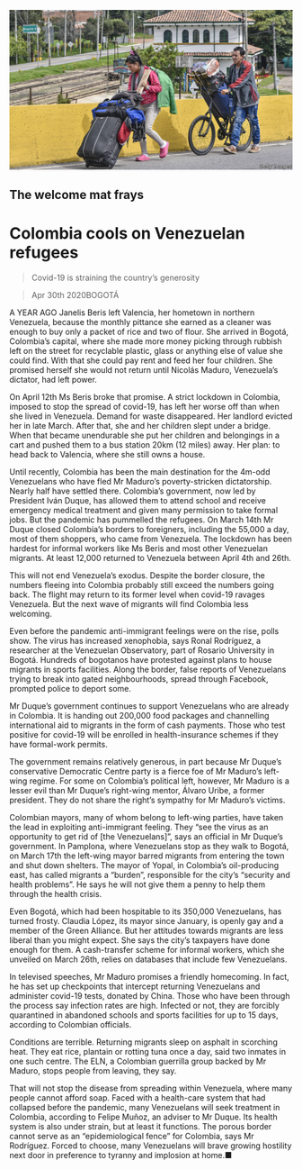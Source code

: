 ![](./images/20200502_AMP001_0.jpg)

## The welcome mat frays

# Colombia cools on Venezuelan refugees

> Covid-19 is straining the country’s generosity

> Apr 30th 2020BOGOTÁ

A YEAR AGO Janelis Beris left Valencia, her hometown in northern Venezuela, because the monthly pittance she earned as a cleaner was enough to buy only a packet of rice and two of flour. She arrived in Bogotá, Colombia’s capital, where she made more money picking through rubbish left on the street for recyclable plastic, glass or anything else of value she could find. With that she could pay rent and feed her four children. She promised herself she would not return until Nicolás Maduro, Venezuela’s dictator, had left power.

On April 12th Ms Beris broke that promise. A strict lockdown in Colombia, imposed to stop the spread of covid-19, has left her worse off than when she lived in Venezuela. Demand for waste disappeared. Her landlord evicted her in late March. After that, she and her children slept under a bridge. When that became unendurable she put her children and belongings in a cart and pushed them to a bus station 20km (12 miles) away. Her plan: to head back to Valencia, where she still owns a house.

Until recently, Colombia has been the main destination for the 4m-odd Venezuelans who have fled Mr Maduro’s poverty-stricken dictatorship. Nearly half have settled there. Colombia’s government, now led by President Iván Duque, has allowed them to attend school and receive emergency medical treatment and given many permission to take formal jobs. But the pandemic has pummelled the refugees. On March 14th Mr Duque closed Colombia’s borders to foreigners, including the 55,000 a day, most of them shoppers, who came from Venezuela. The lockdown has been hardest for informal workers like Ms Beris and most other Venezuelan migrants. At least 12,000 returned to Venezuela between April 4th and 26th.

This will not end Venezuela’s exodus. Despite the border closure, the numbers fleeing into Colombia probably still exceed the numbers going back. The flight may return to its former level when covid-19 ravages Venezuela. But the next wave of migrants will find Colombia less welcoming.

Even before the pandemic anti-immigrant feelings were on the rise, polls show. The virus has increased xenophobia, says Ronal Rodríguez, a researcher at the Venezuelan Observatory, part of Rosario University in Bogotá. Hundreds of bogotanos have protested against plans to house migrants in sports facilities. Along the border, false reports of Venezuelans trying to break into gated neighbourhoods, spread through Facebook, prompted police to deport some.

Mr Duque’s government continues to support Venezuelans who are already in Colombia. It is handing out 200,000 food packages and channelling international aid to migrants in the form of cash payments. Those who test positive for covid-19 will be enrolled in health-insurance schemes if they have formal-work permits.

The government remains relatively generous, in part because Mr Duque’s conservative Democratic Centre party is a fierce foe of Mr Maduro’s left-wing regime. For some on Colombia’s political left, however, Mr Maduro is a lesser evil than Mr Duque’s right-wing mentor, Álvaro Uribe, a former president. They do not share the right’s sympathy for Mr Maduro’s victims.

Colombian mayors, many of whom belong to left-wing parties, have taken the lead in exploiting anti-immigrant feeling. They “see the virus as an opportunity to get rid of [the Venezuelans]”, says an official in Mr Duque’s government. In Pamplona, where Venezuelans stop as they walk to Bogotá, on March 17th the left-wing mayor barred migrants from entering the town and shut down shelters. The mayor of Yopal, in Colombia’s oil-producing east, has called migrants a “burden”, responsible for the city’s “security and health problems”. He says he will not give them a penny to help them through the health crisis.

Even Bogotá, which had been hospitable to its 350,000 Venezuelans, has turned frosty. Claudia López, its mayor since January, is openly gay and a member of the Green Alliance. But her attitudes towards migrants are less liberal than you might expect. She says the city’s taxpayers have done enough for them. A cash-transfer scheme for informal workers, which she unveiled on March 26th, relies on databases that include few Venezuelans.

In televised speeches, Mr Maduro promises a friendly homecoming. In fact, he has set up checkpoints that intercept returning Venezuelans and administer covid-19 tests, donated by China. Those who have been through the process say infection rates are high. Infected or not, they are forcibly quarantined in abandoned schools and sports facilities for up to 15 days, according to Colombian officials.

Conditions are terrible. Returning migrants sleep on asphalt in scorching heat. They eat rice, plantain or rotting tuna once a day, said two inmates in one such centre. The ELN, a Colombian guerrilla group backed by Mr Maduro, stops people from leaving, they say.

That will not stop the disease from spreading within Venezuela, where many people cannot afford soap. Faced with a health-care system that had collapsed before the pandemic, many Venezuelans will seek treatment in Colombia, according to Felipe Muñoz, an adviser to Mr Duque. Its health system is also under strain, but at least it functions. The porous border cannot serve as an “epidemiological fence” for Colombia, says Mr Rodríguez. Forced to choose, many Venezuelans will brave growing hostility next door in preference to tyranny and implosion at home.■